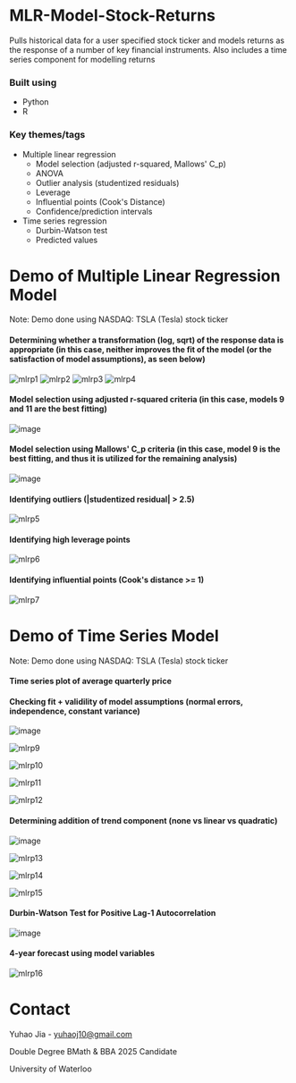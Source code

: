 # MLR-Model-Stock-Returns
Pulls historical data for a user specified stock ticker and models returns as the response of a number of key financial instruments. Also includes a time series component for modelling returns

### Built using
* Python
* R

### Key themes/tags
* Multiple linear regression
  * Model selection (adjusted r-squared, Mallows' C_p)
  * ANOVA
  * Outlier analysis (studentized residuals)
  * Leverage
  * Influential points (Cook's Distance)
  * Confidence/prediction intervals
* Time series regression
  * Durbin-Watson test
  * Predicted values

# Demo of Multiple Linear Regression Model

Note: Demo done using NASDAQ: TSLA (Tesla) stock ticker

#### Determining whether a transformation (log, sqrt) of the response data is appropriate (in this case, neither improves the fit of the model (or the satisfaction of model assumptions), as seen below)

![mlrp1](https://user-images.githubusercontent.com/112993711/189502384-83e47b88-43d6-4799-b2b3-547df0b65c81.png)
![mlrp2](https://user-images.githubusercontent.com/112993711/189502390-9e68553f-37b1-4334-a5a7-14cb33398b6d.png)
![mlrp3](https://user-images.githubusercontent.com/112993711/189502394-ee9b3335-65c3-48db-b99c-c323d3532b48.png)
![mlrp4](https://user-images.githubusercontent.com/112993711/189502395-670ebb2e-1492-4e92-a95a-7ed728a02da2.png)

#### Model selection using adjusted r-squared criteria (in this case, models 9 and 11 are the best fitting)

![image](https://user-images.githubusercontent.com/112993711/189502755-dbbd0eab-15a9-42fb-94f9-1c928cd9dace.png)

#### Model selection using Mallows' C_p criteria (in this case, model 9 is the best fitting, and thus it is utilized for the remaining analysis)

![image](https://user-images.githubusercontent.com/112993711/189502803-363c50be-2c2e-430a-b037-6627f87ae4fb.png)

#### Identifying outliers (|studentized residual| > 2.5)

![mlrp5](https://user-images.githubusercontent.com/112993711/189503867-70c8c227-37f5-475e-b577-0840d7406dd7.png)

#### Identifying high leverage points 

![mlrp6](https://user-images.githubusercontent.com/112993711/189503920-f28b1eef-2468-4026-b1dc-8dc04b75fa96.png)

#### Identifying influential points (Cook's distance >= 1)

![mlrp7](https://user-images.githubusercontent.com/112993711/189503960-b8f1a1ed-6657-4445-b7d0-3559f92dbf79.png)

# Demo of Time Series Model

Note: Demo done using NASDAQ: TSLA (Tesla) stock ticker

#### Time series plot of average quarterly price

#### Checking fit + validility of model assumptions (normal errors, independence, constant variance)

![image](https://user-images.githubusercontent.com/112993711/189504277-598f7ffb-4415-4a5e-9ed7-9abe1fa107d5.png)

![mlrp9](https://user-images.githubusercontent.com/112993711/189504323-ab1835a7-0d63-4b3e-a2e0-3972522d0269.png)

![mlrp10](https://user-images.githubusercontent.com/112993711/189504325-43bb9305-d6a5-4fbf-8612-a1b0e7133957.png)

![mlrp11](https://user-images.githubusercontent.com/112993711/189504328-8d438d91-a8c4-4115-9fff-8dc08d715c43.png)

![mlrp12](https://user-images.githubusercontent.com/112993711/189504330-e8e6d556-dc86-44ec-91ff-af9d0f1682f5.png)

#### Determining addition of trend component (none vs linear vs **quadratic**)

![image](https://user-images.githubusercontent.com/112993711/189504403-048a94d1-a775-4452-8a57-cc810517e817.png)

![mlrp13](https://user-images.githubusercontent.com/112993711/189504444-d5e48fef-5618-4205-a42a-a3b0b1a1039f.png)

![mlrp14](https://user-images.githubusercontent.com/112993711/189504445-0f9af48a-a010-4c12-9722-aa2abf0260c1.png)

![mlrp15](https://user-images.githubusercontent.com/112993711/189504448-1f52b460-0696-4994-af42-725dd67f7d5e.png)

#### Durbin-Watson Test for Positive Lag-1 Autocorrelation

![image](https://user-images.githubusercontent.com/112993711/189504481-ab229bcc-ee43-4910-ad69-1991d31ebe5f.png)

#### 4-year forecast using model variables

![mlrp16](https://user-images.githubusercontent.com/112993711/189504497-af0e4f64-d458-4eaf-b194-24b41cd68528.png)

# Contact

Yuhao Jia - yuhaoj10@gmail.com

Double Degree BMath & BBA 2025 Candidate

University of Waterloo 
